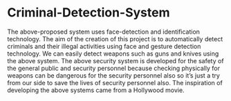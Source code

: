 # Criminal-Detection-System
The above-proposed system uses face-detection and identification technology. The aim of the creation of this project is to automatically detect criminals and their illegal activities using face and gesture detection technology. We can easily detect weapons such as guns and knives using the above system. The above security system is developed for the safety of the general public and security personnel because checking physically for weapons can be dangerous for the security personnel also so it’s just a try from our side to save the lives of security personnel also. The inspiration of developing the above systems came from a Hollywood movie.
